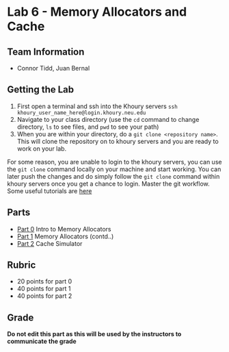 # Lab 6 - Memory Allocators and Cache

## Team Information

- Connor Tidd, Juan Bernal

## Getting the Lab

1. First open a terminal and ssh into the Khoury servers ``` ssh khoury_user_name_here@login.khoury.neu.edu ```
2. Navigate to your class directory (use the `cd` command to change directory, `ls` to see files, and `pwd` to see your path)
3. When you are within your directory, do a ```git clone <repository name>```. This will clone the repository on to khoury servers and you are ready to work on your lab.

For some reason, you are unable to login to the khoury servers, you can use the ```git clone``` command locally on your machine and start working. You can later push the changes and do simply follow the ```git clone``` command within khoury servers once you get a chance to login. Master the git workflow. Some useful tutorials are [here](https://try.github.io)

## Parts

* [Part 0](./part0) Intro to Memory Allocators
* [Part 1](./part1) Memory Allocators (contd..)
* [Part 2](./part2) Cache Simulator

## Rubric

* 20 points for part 0
* 40 points for part 1
* 40 points for part 2

## Grade
**Do not edit this part as this will be used by the instructors to communicate the grade**

